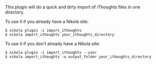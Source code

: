 This plugin will do a quick and dirty import of iThoughts files in one directory.

To use it if you already have a Nikola site:

```
$ nikola plugin -i import_ithoughts
$ nikola import_ithoughts your_ithoughts_directory
```

To use it if you don't already have a Nikola site:

```
$ nikola plugin -i import_ithoughts --user
$ nikola import_ithoughts -o output_folder your_ithoughts_directory 
```